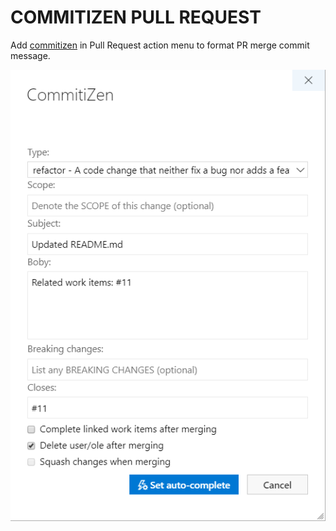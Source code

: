 # COMMITIZEN PULL REQUEST

Add [commitizen](https://github.com/commitizen) in Pull Request action menu to format PR merge commit message.

[![extension](doc/assets/extension.png)](doc/assets/using.mp4)  
